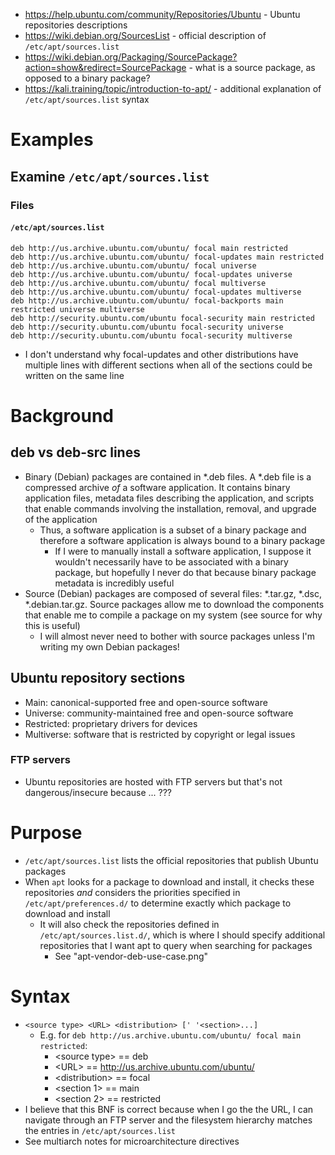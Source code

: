 - https://help.ubuntu.com/community/Repositories/Ubuntu - Ubuntu repositories descriptions
- https://wiki.debian.org/SourcesList - official description of `/etc/apt/sources.list`
- https://wiki.debian.org/Packaging/SourcePackage?action=show&redirect=SourcePackage - what is a source package, as opposed to a binary package?
- https://kali.training/topic/introduction-to-apt/ - additional explanation of `/etc/apt/sources.list` syntax
# Examples
## Examine `/etc/apt/sources.list`
### Files
#### `/etc/apt/sources.list`
```
deb http://us.archive.ubuntu.com/ubuntu/ focal main restricted
deb http://us.archive.ubuntu.com/ubuntu/ focal-updates main restricted
deb http://us.archive.ubuntu.com/ubuntu/ focal universe
deb http://us.archive.ubuntu.com/ubuntu/ focal-updates universe
deb http://us.archive.ubuntu.com/ubuntu/ focal multiverse
deb http://us.archive.ubuntu.com/ubuntu/ focal-updates multiverse
deb http://us.archive.ubuntu.com/ubuntu/ focal-backports main restricted universe multiverse
deb http://security.ubuntu.com/ubuntu focal-security main restricted
deb http://security.ubuntu.com/ubuntu focal-security universe
deb http://security.ubuntu.com/ubuntu focal-security multiverse
```
- I don't understand why focal-updates and other distributions have multiple lines with different sections when all of the sections could be written
  on the same line
# Background
## deb vs deb-src lines
- Binary (Debian) packages are contained in *.deb files. A *.deb file is a compressed archive _of_ a software application. It contains binary
  application files, metadata files describing the application, and scripts that enable commands involving the installation, removal, and upgrade of
  the application
  - Thus, a software application is a subset of a binary package and therefore a software application is always bound to a binary package
    - If I were to manually install a software application, I suppose it wouldn't necessarily have to be associated with a binary package, but
      hopefully I never do that because binary package metadata is incredibly useful
- Source (Debian) packages are composed of several files: *.tar.gz, *.dsc, *.debian.tar.gz. Source packages allow me to download the components that
  enable me to compile a package on my system (see source for why this is useful)
  - I will almost never need to bother with source packages unless I'm writing my own Debian packages!
## Ubuntu repository sections
- Main: canonical-supported free and open-source software
- Universe: community-maintained free and open-source software
- Restricted: proprietary drivers for devices
- Multiverse: software that is restricted by copyright or legal issues
### FTP servers
- Ubuntu repositories are hosted with FTP servers but that's not dangerous/insecure because ... ???
# Purpose
- `/etc/apt/sources.list` lists the official repositories that publish Ubuntu packages
- When `apt` looks for a package to download and install, it checks these repositories _and_ considers the priorities specified in
  `/etc/apt/preferences.d/` to determine exactly which package to download and install
  - It will also check the repositories defined in `/etc/apt/sources.list.d/`, which is where I should specify additional repositories that I want apt
    to query when searching for packages
    - See "apt-vendor-deb-use-case.png"
# Syntax
- `<source type> <URL> <distribution> [' '<section>...]`
  - E.g. for `deb http://us.archive.ubuntu.com/ubuntu/ focal main restricted`:
    - \<source type> == deb
    - \<URL> == http://us.archive.ubuntu.com/ubuntu/
    - \<distribution> == focal
    - \<section 1> == main
    - \<section 2> == restricted
- I believe that this BNF is correct because when I go the the URL, I can navigate through an FTP server and the filesystem hierarchy matches the
  entries in `/etc/apt/sources.list`
- See multiarch notes for microarchitecture directives